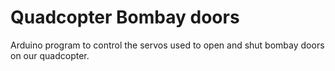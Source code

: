 # Quadcopter Bombay doors
Arduino program to control the servos used to open and shut bombay doors on our quadcopter.
